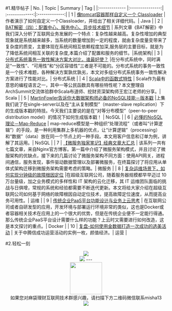 #1.精华帖子
| No.  | Topic  | Summary | Tag |
|:------------- |:---------------:| :-------------:|:-------------:|
| 1 | [像tomcat容器那样自定义一个 Classloader](http://mp.weixin.qq.com/s?__biz=MzA5MzQ2NTY0OA==&mid=2650796195&idx=1&sn=943f974b935a35c620c6a96e0379f8d4&scene=1&srcid=0613xav36u9wyQ7ctmQDfzLa#rd) | 作者演示了如何自定义一个Classloader，并给出了相关详细代码。| Java |
| 2 | [BAT解密（四）：配置中心、服务中心、异步技术细节](http://mp.weixin.qq.com/s?__biz=MzA5Nzc4OTA1Mw==&mid=2659597445&idx=1&sn=658ccdc4a1657a3233f93f6506bc4394&scene=1&srcid=0613rnEPAuMXp7D6yZyeihDp#rd) | 系列文章《BAT解密》中我们深入分析了互联网业务发展的一个特点：复杂性越来越高。复杂性增加的典型现象就是系统越来越多，当系统的数量增加到一定的程度，就由复杂度量变带来了复杂度的质变，主要体现在系统间相互依赖程度加深,服务层的主要目标，就是为了降低系统间相互关联的复杂度,本篇介绍了配置和服务的细节。|系统架构|
| 3 | [分布式系统事务一致性解决方案大对比，谁最好使？](http://mp.weixin.qq.com/s?__biz=MjM5MDE0Mjc4MA==&mid=2650992884&idx=1&sn=17a7e218a5087faf9dac2d369202089f&scene=1&srcid=0613hk3rAmU1rjphSvjR6DTY#rd) |在分布式系统中，同时满足“一致性”、“可用性”和“分区容错性”三者是不可能的。分布式系统的事务一致性是一个技术难题，各种解决方案孰优孰劣，本文对多组分布式系统事务一致性解决方案进行了性能对比。|  分布式系统 |
| 4 | [Scala中的函数式特性](http://mp.weixin.qq.com/s?__biz=MzI4NzE1NTYyMg==&mid=2651101045&idx=1&sn=1d640fe6426fddee395000357e227111&scene=1&srcid=0613bQDlDrak81mo3QRmYpkw#rd) | Scala作为最有意思的编程语言之一，其中一等公民函数具有哪些特性呢？本文整理自ArchSummit交流体验群中Scala布道师、挖财资深架构师王宏江老师的分享。|  Scala |
| 5 | [MartinFowler告诉你大数据架构师必备的NoSQL技能－版本戳](http://mp.weixin.qq.com/s?__biz=MzA5MzQ2NTY0OA==&mid=2650796222&idx=1&sn=bed1f512e9eb60f14217e1f09539fe80&scene=1&srcid=0615QfPY0nkjOQcjztXKC2V6#rd) |上集我们说了在single-server以及在“主从复制模型”（master-slave replication）下的生成版本戳的特技。今天我们主要说的是在“对等分布模型”（peer-to-peer distribution model）的情况下如何生成版本戳！ | NoSQL |
| 6 | [必懂的NoSQL理论－Map-Reduce](http://mp.weixin.qq.com/s?__biz=MzA5MzQ2NTY0OA==&mid=2650796226&idx=1&sn=3c0626e15f691f77cc97433bbc18310f&scene=1&srcid=0616ZzuCKR4XUe15YLLtcerm#rd) | map-reduce模型是一种组织“处理流程”（或者叫“计算逻辑”）的手段，是一种利用集群上多机器的优点，让“计算逻辑”（processing）和“数据”（data）放在同一个节点上的一种手段。本文用客户信息和订单为例，讲解了其运用。| NoSQL |
| 7 | [【微服务独家笔记】经典文章大汇总](http://mp.weixin.qq.com/s?__biz=MzA3MDg4Nzc2NQ==&mid=2652133488&idx=1&sn=ebb44e349bca9a83893b35640a03e70c&scene=1&srcid=0614I6hqktF3ZsssXiZCXt0v#rd) | 该系列一共有七篇文章，来自Nginx官方博客。第一篇中介绍了微服务架构模式，并且讨论了微服架构的优缺点，接下来的几篇讨论了微服务架构不同方面：使用API网关，进程间通信，服务发现，事件驱动数据管理以及部署微服务，在终篇探讨了将应用从单体式架构迁移到微服务架构需要考虑的策略。| 微服务 |
| 8 | [复杂运维场景下，如何实现分钟级的故障根因定位](http://mp.weixin.qq.com/s?__biz=MzA4Nzg5Nzc5OA==&mid=2651660288&idx=1&sn=ca36485e67f64dd963de71e22ec23176&scene=1&srcid=0615pnw5Mn4RdsJyJhWewSGB#rd) |在超级互联网公司，随着服务器规模都早早迈过 10 万台量级，加之业务模式的多样性和 IT 架构的云化迁移，其 IT 运维团队面临的挑战与日俱增，常规的系统和经验都需要不断迭代更新。本文将给大家介绍在超级互联网公司如何基于网络的故障根因自动定位技术，提高故障定位速度，从而提高业务可用性。| 运维 |
| 9 | [传统企业PaaS平台功能设计与业务上云思考](http://mp.weixin.qq.com/s?__biz=MzA5OTAyNzQ2OA==&mid=2649690398&idx=1&sn=22423faaa05380ec6b59e7f3b453bc26&scene=1&srcid=0616ZvR2pFaSqHWIw8pnl4xq#rd) | 在互联网公司或者自研发型的应用，开发环境与部署运行环境非常的类似，这也是Docker或者容器相关技术在应用上的一个很大的优势，但是在传统企业便不一定能行得通。那么传统企业PaaS平台设计需要什么样的功能？上云时又需要进行如何改造，这是本文探讨的重点。| Docker |
| 10 | [复盘-如何使用金数据打造一次成功的选美活动](http://www.jianshu.com/p/aee84a5c28c9?utm_campaign=maleskine&utm_content=note&utm_medium=reader_share&utm_source=weixin&from=timeline&isappinstalled=0) | 关于中腾信成功运营活动的实例一枚，颜值经济。|  运营 |


#2.轻松一刻
</div><div align=center>
<img src="http://fmn.rrfmn.com/fmn070/20160616/2200/original_2Ygz_777f00023a521e7f.jpg" >
</div><div align=center>
<img src="http://fmn.rrimg.com/fmn077/20160616/2200/large_XaXi_56030001abab1e83.jpg" >
---
<div align=center>
<img src="http://tp1.sinaimg.cn/5360958752/180/40095350112/1" width="100" height="100" >
</div>
<html>
<body>
<div align="center" style="border:lpx solid red">
如果您对麻袋理财互联网技术群感兴趣，请扫描下方二维码微信联系misha13
<div align=center>
<img src="http://fmn.rrfmn.com/fmn078/20160501/2225/original_s0Hg_f5cc000266151e83.jpg"  >
</div>
<html>
<body>
<div align="center" style="border:lpx solid red">
</div>
